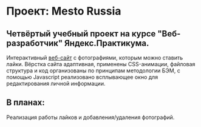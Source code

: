 # Проект: Mesto Russia
## Четвёртый учебный проект на курсе "Веб-разработчик" Яндекс.Практикума.
Интерактивный [веб-сайт](https://kogrms.github.io/mesto/) с фотографиями, которым можно ставить лайки.
Вёрстка сайта адаптивная, применены CSS-анимации, файловая структура и код организованы по принципам методологии БЭМ, с помощью Javascript реализовано всплывающее окно для редактирования личной информации.
## В планах:
Реализация работы лайков и добавления/удаления фотографий.

